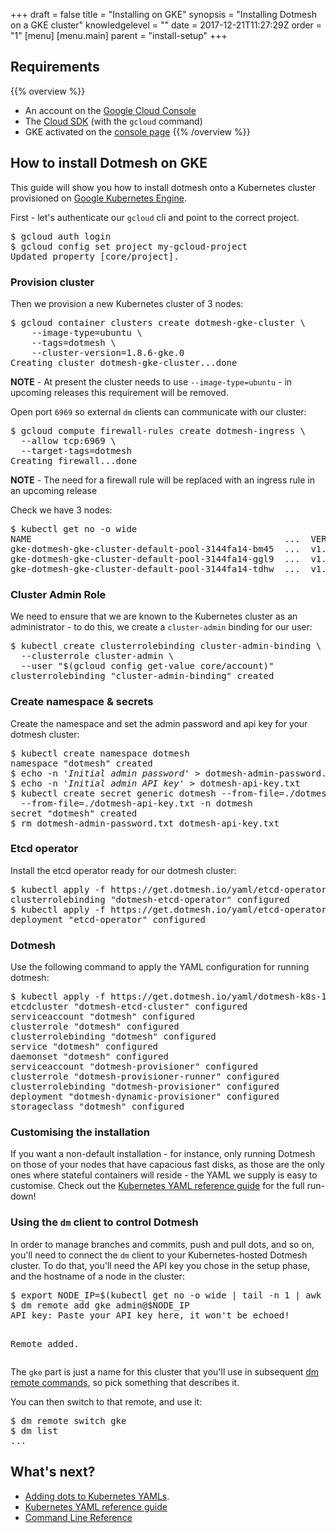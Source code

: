 +++
draft = false
title = "Installing on GKE"
synopsis = "Installing Dotmesh on a GKE cluster"
knowledgelevel = ""
date = 2017-12-21T11:27:29Z
order = "1"
[menu]
  [menu.main]
    parent = "install-setup"
+++

## Requirements

{{% overview %}}
* An account on the [Google Cloud Console](https://console.cloud.google.com)
* The [Cloud SDK](https://cloud.google.com/sdk/downloads) (with the `gcloud` command)
* GKE activated on the [console page](https://console.cloud.google.com/kubernetes/list)
{{% /overview %}}

## How to install Dotmesh on GKE

This guide will show you how to install dotmesh onto a Kubernetes cluster provisioned on [Google Kubernetes Engine](https://cloud.google.com/kubernetes-engine/).

First - let's authenticate our `gcloud` cli and point to the correct project.

<div class="highlight"><pre class="chromaManual">
$ <kbd>gcloud auth login</kbd>
$ <kbd>gcloud config set project my-gcloud-project</kbd>
Updated property [core/project].
</pre></div>

### Provision cluster

Then we provision a new Kubernetes cluster of 3 nodes:

<div class="highlight"><pre class="chromaManual">
$ <kbd>gcloud container clusters create dotmesh-gke-cluster \
    --image-type=ubuntu \
    --tags=dotmesh \
    --cluster-version=1.8.6-gke.0</kbd>
Creating cluster dotmesh-gke-cluster...done
</pre></div>

**NOTE** - At present the cluster needs to use `--image-type=ubuntu` - in upcoming releases this requirement will be removed.

Open port `6969` so external `dm` clients can communicate with our cluster:

<div class="highlight"><pre class="chromaManual">
$ <kbd>gcloud compute firewall-rules create dotmesh-ingress \
  --allow tcp:6969 \
  --target-tags=dotmesh</kbd>
Creating firewall...done
</pre></div>

**NOTE** - The need for a firewall rule will be replaced with an ingress rule in an upcoming release

Check we have 3 nodes:

<div class="highlight"><pre class="chromaManual">
$ <kbd>kubectl get no -o wide</kbd>
NAME                                                ...  VERSION        EXTERNAL-IP      OS-IMAGE            ...
gke-dotmesh-gke-cluster-default-pool-3144fa14-bm45  ...  v1.8.6-gke.0   35.189.124.88    Ubuntu 16.04.3 LTS  ...
gke-dotmesh-gke-cluster-default-pool-3144fa14-ggl9  ...  v1.8.6-gke.0   35.189.104.196   Ubuntu 16.04.3 LTS  ...
gke-dotmesh-gke-cluster-default-pool-3144fa14-tdhw  ...  v1.8.6-gke.0   35.197.226.3     Ubuntu 16.04.3 LTS  ...
</pre></div>

### Cluster Admin Role

We need to ensure that we are known to the Kubernetes cluster as an administrator - to do this, we create a `cluster-admin` binding for our user:

<div class="highlight"><pre class="chromaManual">
$ <kbd>kubectl create clusterrolebinding cluster-admin-binding \
  --clusterrole cluster-admin \
  --user "$(gcloud config get-value core/account)"</kbd>
clusterrolebinding "cluster-admin-binding" created
</pre></div>

### Create namespace & secrets

Create the namespace and set the admin password and api key for your dotmesh cluster:

<div class="highlight"><pre class="chromaManual">
$ <kbd>kubectl create namespace dotmesh</kbd>
namespace "dotmesh" created
$ <kbd>echo -n '<em>Initial admin password</em>' > dotmesh-admin-password.txt</kbd>
$ <kbd>echo -n '<em>Initial admin API key</em>' > dotmesh-api-key.txt</kbd>
$ <kbd>kubectl create secret generic dotmesh --from-file=./dotmesh-admin-password.txt \
  --from-file=./dotmesh-api-key.txt -n dotmesh</kbd>
secret "dotmesh" created
$ <kbd>rm dotmesh-admin-password.txt dotmesh-api-key.txt</kbd>
</pre></div>

### Etcd operator

Install the etcd operator ready for our dotmesh cluster:

<div class="highlight"><pre class="chromaManual">
$ <kbd>kubectl apply -f https://get.dotmesh.io/yaml/etcd-operator-clusterrole.yaml</kbd>
clusterrolebinding "dotmesh-etcd-operator" configured
$ <kbd>kubectl apply -f https://get.dotmesh.io/yaml/etcd-operator-dep.yaml</kbd>
deployment "etcd-operator" configured
</pre></div>

### Dotmesh

Use the following command to apply the YAML configuration for running dotmesh:

<div class="highlight"><pre class="chromaManual">
$ <kbd>kubectl apply -f https://get.dotmesh.io/yaml/dotmesh-k8s-1.8.yaml</kbd>
etcdcluster "dotmesh-etcd-cluster" configured
serviceaccount "dotmesh" configured
clusterrole "dotmesh" configured
clusterrolebinding "dotmesh" configured
service "dotmesh" configured
daemonset "dotmesh" configured
serviceaccount "dotmesh-provisioner" configured
clusterrole "dotmesh-provisioner-runner" configured
clusterrolebinding "dotmesh-provisioner" configured
deployment "dotmesh-dynamic-provisioner" configured
storageclass "dotmesh" configured
</pre></div>

### Customising the installation

If you want a non-default installation - for instance, only running
Dotmesh on those of your nodes that have capacious fast disks, as
those are the only ones where stateful containers will reside - the
YAML we supply is easy to customise. Check out the [Kubernetes YAML
reference guide](/references/kubernetes/) for the full run-down!

### Using the `dm` client to control Dotmesh

In order to manage branches and commits, push and pull dots, and so
on, you'll need to connect the `dm` client to your Kubernetes-hosted
Dotmesh cluster. To do that, you'll need the API key you chose in the
setup phase, and the hostname of a node in the cluster:

<div class="highlight"><pre class="chromaManual">
$ <kbd>export NODE_IP=$(kubectl get no -o wide | tail -n 1 | awk '{print $6}')</kbd>
$ <kbd>dm remote add gke admin@$NODE_IP</kbd>
API key: <kbd>Paste your API key here, it won't be echoed!</kbd>

Remote added.
</pre></div>

The `gke` part is just a name for this cluster that you'll use in
subsequent [dm remote
commands](/references/cli/#connecting-to-clusters), so pick something
that describes it.

You can then switch to that remote, and use it:

<div class="highlight"><pre class="chromaManual">
$ <kbd>dm remote switch gke</kbd>
$ <kbd>dm list</kbd>
...
</pre></div>

## What's next?

* [Adding dots to Kubernetes YAMLs](/tasks/kubernetes/).
* [Kubernetes YAML reference guide](/references/kubernetes/)
* [Command Line Reference](/references/cli/)
